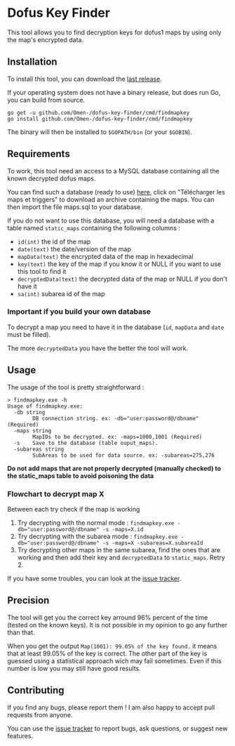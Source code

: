 # Dofus Key Finder

This tool allows you to find decryption keys for dofus1 maps by using only the map's encrypted data.

## Installation

To install this tool, you can download the [last release](https://github.com/Omen-/dofus-key-finder/releases).

If your operating system does not have a binary release, but does run Go, you can build from source.

```
go get -u github.com/Omen-/dofus-key-finder/cmd/findmapkey
go install github.com/Omen-/dofus-key-finder/cmd/findmapkey
```
The binary will then be installed to `$GOPATH/bin` (or your `$GOBIN`).

## Requirements

To work, this tool need an access to a MySQL database containing all the known decrypted dofus maps.

You can find such a database (ready to use) [here](http://www.swf-redirect.com/tools/tunnel/), click on "Télécharger les maps et triggers" to download an archive containing the maps. You can then import the file maps.sql to your database.

If you do not want to use this database, you will need a database with a table named `static_maps` containing the following columns :
+ `id(int)` the id of the map
+ `date(text)` the date/version of the map
+ `mapData(text)` the encrypted data of the map in hexadecimal
+ `key(text)` the key of the map if you know it or NULL if you want to use this tool to find it 
+ `decryptedData(text)` the decrypted data of the map  or NULL if you don't have it
+ `sa(int)` subarea id of the map

### Important if you build your own database

To decrypt a map you need to have it in the database (`id`, `mapData` and `date` must be filled).

The more `decryptedData` you have the better the tool will work.

## Usage

The usage of the tool is pretty straightforward :
```
> findmapkey.exe -h
Usage of findmapkey.exe:    
  -db string  
        DB connection string. ex: -db="user:password@/dbname" (Required)      
  -maps string                                                          
        MapIDs to be decrypted. ex: -maps=1000,1001 (Required) 
  -s    Save to the database (table ouput_maps).  
  -subareas string                   
        SubAreas to be used for data source. ex: -subareas=275,276
```
**Do not add maps that are not properly decrypted (manually checked) to the static_maps table to avoid poisoning the data**

### Flowchart to decrypt map X

Between each try check if the map is working
1. Try decrypting with the normal mode : `findmapkey.exe -db="user:password@/dbname" -s -maps=X.id`
2. Try decrypting with the subarea mode : `findmapkey.exe -db="user:password@/dbname" -s -maps=X -subareas=X.subareaId`
3. Try decrypting other maps in the same subarea, find the ones that are working and then add their key and `decryptedData` to `static_maps`. Retry 2.

If you have some troubles, you can look at the [issue tracker](https://github.com/Omen-/dofus-key-finder/issues).
## Precision

The tool will get you the correct key arround 96% percent of the time (tested on the known keys). It is not possible in my opinion to go any further than that.

When you get the output `Map(1001): 99.05% of the key found.` it means that at least 99.05% of the key is correct. The other part of the key is guessed using a statistical approach wich may fail sometimes. Even if this number is low you may still have good results.

## Contributing

If you find any bugs, please report them ! I am also happy to accept pull requests from anyone.

You can use the [issue tracker](https://github.com/Omen-/dofus-key-finder/issues) to report bugs, ask questions, or suggest new features.
